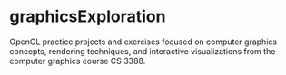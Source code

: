 # graphicsExploration
OpenGL practice projects and exercises focused on computer graphics concepts, rendering techniques, and interactive visualizations from the computer graphics course CS 3388.
